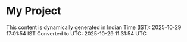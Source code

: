 # My Project

This content is dynamically generated in Indian Time (IST): 2025-10-29 17:01:54 IST
Converted to UTC: 2025-10-29 11:31:54 UTC
